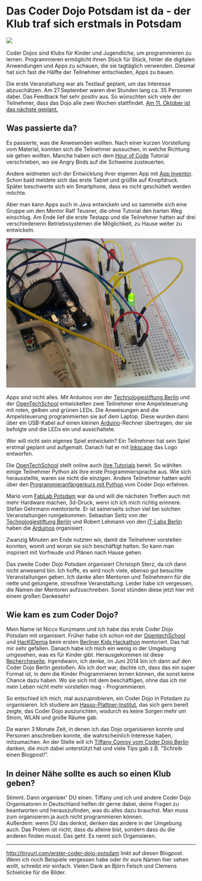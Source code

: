 
Das Coder Dojo Potsdam ist da - der Klub traf sich erstmals in Potsdam
======================================================================

![](bilder/björnfelsch/banner.jpg)

Coder Dojos sind Klubs für Kinder und Jugendliche, um programmieren zu lernen. Programmieren ermöglicht ihnen Stück für Stück, hinter die digitalen Anwendungen und Apps zu schauen, die sie tagtäglich verwenden. Diesmal hat sich fast die Hälfte der Teilnehmer entschieden, Apps zu bauen.

Die erste Veranstaltung war als Testlauf geplant, um das Interesse abzuschätzen. Am 27.September waren drei Stunden lang ca. 35 Personen dabei. Das Feedback fiel sehr positiv aus. So wünschten sich viele der Teilnehmer, dass das Dojo alle zwei Wochen stattfindet. [Am 11. Oktober ist das nächste geplant.](https://zen.coderdojo.com/dojo/861)

Was passierte da?
----------------

Es passierte, was die Anwesenden wollten. Nach einer kurzen Vorstellung vom Material, konnten sich die Teilnehmer aussuchen, in welche Richtung sie gehen wollten. Manche haben sich dem [Hour of Code](http://code.org/) Tutorial verschrieben, wo sie Angry Birds auf die Schweine zusteuerten. 

Andere widmeten sich der Entwicklung ihrer eigenen App mit [App Inventor](http://appinventor.mit.edu/). Schon bald meldete sich das erste Tablet und grüßte auf Knopfdruck. Später beschwerte sich ein Smartphone, dass es nicht geschüttelt werden möchte.

Aber man kann Apps auch in Java entwickeln und so sammelte sich eine Gruppe um den Mentor Ralf Teusner, die ohne Tutorial den harten Weg einschlug. Am Ende lief die erste Testapp und die Teilnehmer hatten auf drei verschiedenenn Betriebssystemen die Möglichkeit, zu Hause weiter zu entwickeln.

![](bilder/clemensschielicke/arduino.jpg)

Apps sind nicht alles. Mit Arduinos von der [Technologiestiftung Berlin](http://www.technologiestiftung-berlin.de/) und der [OpenTechSchool](http://www.opentechschool.org/) entwickelten zwei Teilnehmer eine Ampelsteuerung mit roten, gelben und grünen LEDs. Die Anweisungen and die Ampelsteuerung programmierten sie auf dem Laptop. Diese wurden dann über ein USB-Kabel auf einen kleinen [Arduino](http://fritzing.org/shop/starter-kit/)-Rechner übertragen, der sie befolgte und die LEDs ein und ausschaltete.

Wer will nicht sein eigenes Spiel entwickeln? Ein Teilnehmer hat sein Spiel erstmal geplant und aufgemalt. Danach hat er mit [Inkscape](http://www.inkscape.org/) das Logo entworfen.

Die [OpenTechSchool](http://www.opentechschool.org/) stellt online auch [ihre Tutorials](http://learn.opentechschool.org/) bereit. So wählten einige Teilnehmer Python als ihre erste Programmiersprache aus. Wie sich herausstellte, waren sie nicht die einzigen. Andere Teilnehmer hatten wohl über den [Programmieranfängerkurs mit Python](https://open.hpi.de/courses/pythonjunior2014) vom Coder Dojo erfahren.

Mario vom [FabLab Potsdam](http://machbar-potsdam.de/) war da und will die nächsten Treffen auch mit mehr Hardware machen, 3d-Druck, wenn ich ich mich richtig erinnere. Stefan Gehrmann mentorierte. Er ist seinerseits schon viel bei solchen Veranstaltungen rumgekommen. Sebastian Seitz von der [Technologiestiftung Berlin](http://www.technologiestiftung-berlin.de/) und Robert Lehmann von den [IT-Labs Berlin](http://itlabsberlin.de/) haben die [Arduinos](http://fritzing.org/shop/starter-kit/) organisiert.

Zwanzig Minuten am Ende nutzten wir, damit die Teilnehmer vorstellen konnten, womit und woran sie sich beschäftigt hatten. So kann man inspiriert mit Vorfreude und Plänen nach Hause gehen.

Das zweite Coder Dojo Potsdam organisiert Christoph Sterz, da ich dann nicht anwesend bin. Ich hoffe, es wird noch viele, ebenso gut besuchte Veranstaltungen geben. Ich danke allen Mentoren und Teilnehmern für die nette und gelungene, stressfreie Veranstaltung. Leider habe ich vergessen, die Namen der Mentoren aufzuschreiben. Sonst stünden diese jetzt hier mit einem großen Dankesehr! 

Wie kam es zum Coder Dojo?
--------------------------

Mein Name ist Nicco Kunzmann und ich habe das erste Coder Dojo Potsdam mit organisiert. Früher habe ich schon mit der [OpentechSchool](http://www.opentechschool.org/) und [HacKIDemia](http://www.hackidemia.com/) beim ersten [Berliner Kids Hackathon](http://www.hackidemia.com/portfolio/kids-first-hackathon-in-berlin) mentoriert. Das hat mir sehr gefallen. Danach habe ich mich ein wenig in der Umgebung umgesehen, was es für Kinder gibt. Herausgekommen ist diese [Rechercheseite](http://jugendprogrammiert.weebly.com/). Irgendwann, ich denke, im Juni 2014 bin ich dann auf den Coder Dojo Berlin gestoßen. Als ich dort war, dachte ich, dass das ein super Format ist, in dem die Kinder Programmieren lernen können, die sonst keine Chance dazu haben. Wo sie sich mit dem beschäftigen, ohne das ich mir mein Leben nicht mehr vorstellen mag - Programmieren.

So entschied ich mich, mal auszuprobieren, ein Coder Dojo in Potsdam zu organisieren. Ich studiere am [Hasso-Plattner-Institut](http://hpi.de/), das sich gern bereit zeigte, das Coder Dojo auszurichten, wodurch es keine Sorgen mehr um Strom, WLAN und große Räume gab.

Da waren 3 Monate Zeit, in denen ich das Dojo organisieren konnte und Personen anschreiben konnte, die wahrscheinlich Interesse haben, mitzumachen. An der Stelle will ich [Tiffany Conroy vom Coder Dojo Berlin](http://kleinerdrei.org/2013/11/coderdojo-berlin-ist-da-der-programmier-club-fur-kids-fand-erstmals-in-berlin-statt/) danken, die mich dabei unterstützt hat und viele Tips gab z.B. "Schreib einen Blogpost!".

In deiner Nähe sollte es auch so einen Klub geben?
--------------------------------------------------

Stimmt. Dann organisier' DU einen. Tiffany und ich und andere Coder Dojo Organisatoren in Deutschland helfen dir gerne dabei, deine Fragen zu beantworten und herauszufinden, was du alles dazu brauchst. Man muss zum organisieren ja auch nicht programmieren können.  
Außerdem: wenn DU das denkst, denken das andere in der Umgebung auch. Das Prolem ist nicht, dass du alleine bist, sondern dass du die anderen finden musst. Das geht. Es nennt sich Organisieren.

---------------

http://tinyurl.com/erster-coder-dojo-potsdam linkt auf diesen Blogpost.
Wenn ich noch Beispiele vergessen habe oder ihr eure Namen hier sehen wollt, schreibt mir einfach. Vielen Dank an Björn Felsch und Clemens Schielicke für die Bilder.